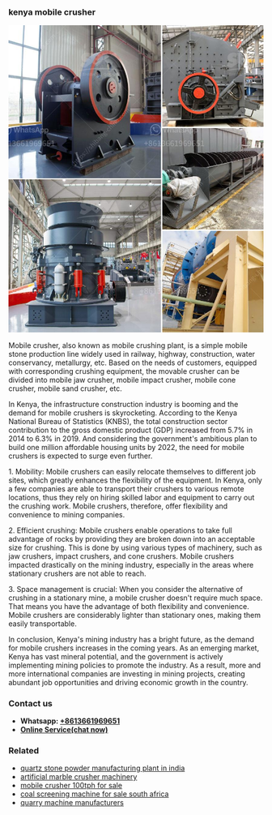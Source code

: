 <h3>kenya mobile crusher</h3><img src='1708586996.jpg' alt=''><p>Mobile crusher, also known as mobile crushing plant, is a simple mobile stone production line widely used in railway, highway, construction, water conservancy, metallurgy, etc. Based on the needs of customers, equipped with corresponding crushing equipment, the movable crusher can be divided into mobile jaw crusher, mobile impact crusher, mobile cone crusher, mobile sand crusher, etc.</p><p>In Kenya, the infrastructure construction industry is booming and the demand for mobile crushers is skyrocketing. According to the Kenya National Bureau of Statistics (KNBS), the total construction sector contribution to the gross domestic product (GDP) increased from 5.7% in 2014 to 6.3% in 2019. And considering the government's ambitious plan to build one million affordable housing units by 2022, the need for mobile crushers is expected to surge even further.</p><p>1. Mobility: Mobile crushers can easily relocate themselves to different job sites, which greatly enhances the flexibility of the equipment. In Kenya, only a few companies are able to transport their crushers to various remote locations, thus they rely on hiring skilled labor and equipment to carry out the crushing work. Mobile crushers, therefore, offer flexibility and convenience to mining companies.</p><p>2. Efficient crushing: Mobile crushers enable operations to take full advantage of rocks by providing they are broken down into an acceptable size for crushing. This is done by using various types of machinery, such as jaw crushers, impact crushers, and cone crushers. Mobile crushers impacted drastically on the mining industry, especially in the areas where stationary crushers are not able to reach.</p><p>3. Space management is crucial: When you consider the alternative of crushing in a stationary mine, a mobile crusher doesn't require much space. That means you have the advantage of both flexibility and convenience. Mobile crushers are considerably lighter than stationary ones, making them easily transportable.</p><p>In conclusion, Kenya's mining industry has a bright future, as the demand for mobile crushers increases in the coming years. As an emerging market, Kenya has vast mineral potential, and the government is actively implementing mining policies to promote the industry. As a result, more and more international companies are investing in mining projects, creating abundant job opportunities and driving economic growth in the country.</p><h3>Contact us</h3><ul><li><strong>Whatsapp:&nbsp;<a href="https://wa.me/8613661969651">+8613661969651</a></strong></li><li><a href="https://swt.shibang-china.com/?git&amp;zhl&amp;kenya mobile crusher"><strong>Online Service(chat now)</strong></a></li></ul><h3>Related</h3><ul><li><a href='quartz stone powder manufacturing plant in india.md'>quartz stone powder manufacturing plant in india</a></li><li><a href='artificial marble crusher machinery.md'>artificial marble crusher machinery</a></li><li><a href='mobile crusher 100tph for sale.md'>mobile crusher 100tph for sale</a></li><li><a href='coal screening machine for sale south africa.md'>coal screening machine for sale south africa</a></li><li><a href='quarry machine manufacturers.md'>quarry machine manufacturers</a></li></ul>